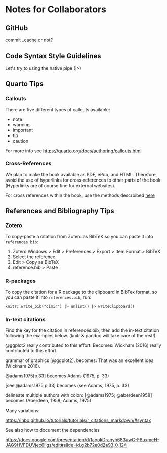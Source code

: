 # Notes for Collaborators

## GitHub

commit _cache or not?


## Code Syntax Style Guidelines

Let's try to using the native pipe (|>)

## Quarto Tips

### Callouts

There are five different types of callouts available:
 - note
 - warning
 - important
 - tip
 - caution

For more info see <https://quarto.org/docs/authoring/callouts.html>

### Cross-References

We plan to make the book available as PDF, ePub, and HTML. Therefore, avoid the use of hyperlinks for cross-references to other parts of the book. (Hyperlinks are of course fine for external websites). 

For cross references within the book, use the methods descrbibed [here](https://quarto.org/docs/books/book-crossrefs.html)

## References and Bibliography Tips

### Zotero

To copy-paste a citation from Zotero as BibTeK so you can paste it into `references.bib`:

1. Zotero Windows > Edit > Preferences > Export > Item Format > BibTeX  
2. Select the reference  
3. Edit > Copy as BibTeX  
4. reference.bib > Paste  

### R-packages

To copy the citation for a R package to the clipboard in BibTex format, so you can paste it into `references.bib`, run:

`knitr::write_bib("cimir") |> unlist() |> writeClipboard()`

### In-text citations

Find the key for the citation in references.bib, then add the in-text citation following the examples below. (knitr & pandoc will take care of the rest!)

@ggplot2 really contributed to this effort.
  Becomes: Wickham (2016) really contributed to this effort.

grammar of graphics [@ggplot2].
  becomes: That was an excellent idea (Wickham 2016).

@adams1975[p.33] becomes Adams (1975, p. 33) 

[see @adams1975,p.33] becomes (see Adams, 1975, p. 33)

delineate multiple authors with colon: 
[@adams1975; @aberdeen1958]
becomes
(Aberdeen, 1958; Adams, 1975)

Many variations:

https://inbo.github.io/tutorials/tutorials/r_citations_markdown/#syntax

See also how to document the dependencies

https://docs.google.com/presentation/d/1aookDrahyh683uwC-F8uxmeH-JAG9HVFDUVjec6ilgs/edit#slide=id.g2b72e0d2a93_0_124

